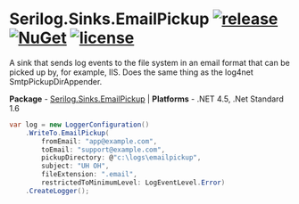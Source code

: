 # Serilog.Sinks.EmailPickup [![release](https://img.shields.io/github/release/gkinsman/Serilog.Sinks.EmailPickup.svg)](https://github.com/gkinsman/Serilog.Sinks.EmailPickup/releases) [![NuGet](https://img.shields.io/nuget/vpre/Serilog.Sinks.EmailPickup.svg)](https://www.nuget.org/packages/Serilog.Sinks.EmailPickup/) [![license](https://img.shields.io/github/license/gkinsman/Serilog.Sinks.EmailPickup.svg)](LICENSE)

A sink that sends log events to the file system in an email format that can be picked up by, for example, IIS. Does the same thing as the log4net SmtpPickupDirAppender.

**Package** - [Serilog.Sinks.EmailPickup](http://nuget.org/packages/serilog.sinks.emailpickup)
| **Platforms** - .NET 4.5, .Net Standard 1.6

```csharp
var log = new LoggerConfiguration()
    .WriteTo.EmailPickup(
        fromEmail: "app@example.com",
        toEmail: "support@example.com",
        pickupDirectory: @"c:\logs\emailpickup",
        subject: "UH OH",
        fileExtension: ".email",
        restrictedToMinimumLevel: LogEventLevel.Error)
    .CreateLogger();
```
